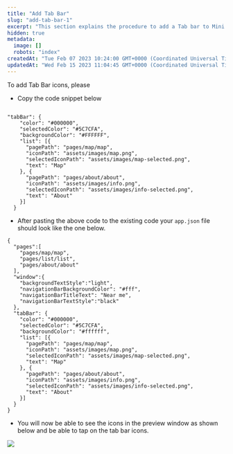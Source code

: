```yaml
---
title: "Add Tab Bar"
slug: "add-tab-bar-1"
excerpt: "This section explains the procedure to add a Tab bar to Mini App."
hidden: true
metadata: 
  image: []
  robots: "index"
createdAt: "Tue Feb 07 2023 10:24:00 GMT+0000 (Coordinated Universal Time)"
updatedAt: "Wed Feb 15 2023 11:04:45 GMT+0000 (Coordinated Universal Time)"
---
```

To add Tab Bar icons, please

- Copy the code snippet below 

```Text app.json

"tabBar": {
    "color": "#000000",
    "selectedColor": "#5C7CFA",
    "backgroundColor": "#FFFFFF",
    "list": [{
      "pagePath": "pages/map/map",
      "iconPath": "assets/images/map.png",
      "selectedIconPath": "assets/images/map-selected.png",
      "text": "Map"
    }, {
      "pagePath": "pages/about/about",
      "iconPath": "assets/images/info.png",
      "selectedIconPath": "assets/images/info-selected.png",
      "text": "About"
    }]
  }
```

- After pasting the above code to the existing code your `app.json` file should look like the one below.

```
{
  "pages":[
    "pages/map/map",
    "pages/list/list",
    "pages/about/about"
  ],
  "window":{
    "backgroundTextStyle":"light",
    "navigationBarBackgroundColor": "#fff",
    "navigationBarTitleText": "Near me",
    "navigationBarTextStyle":"black"
  },
  "tabBar": {
    "color": "#000000",
    "selectedColor": "#5C7CFA",
    "backgroundColor": "#ffffff",
    "list": [{
      "pagePath": "pages/map/map",
      "iconPath": "assets/images/map.png",
      "selectedIconPath": "assets/images/map-selected.png",
      "text": "Map"
    }, {
      "pagePath": "pages/about/about",
      "iconPath": "assets/images/info.png",
      "selectedIconPath": "assets/images/info-selected.png",
      "text": "About"
    }]
  }
}
```

- You will now be able to see the icons in the preview window as shown below and be able to tap on the tab bar icons. 

![](https://files.readme.io/b2eaded-image.png)
